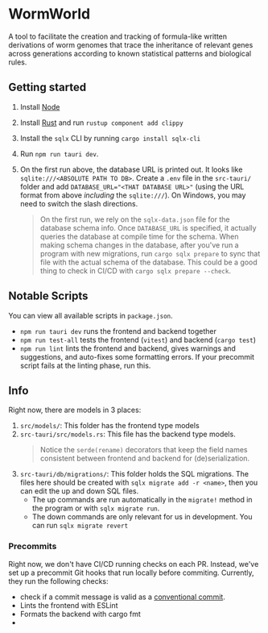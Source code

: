 # WormWorld

A tool to facilitate the creation and tracking of formula-like written derivations of worm genomes that trace the inheritance of relevant genes across generations according to known statistical patterns and biological rules.

## Getting started

1. Install [Node](https://nodejs.org/en/download/)
2. Install [Rust](https://www.rust-lang.org/tools/install) and run `rustup component add clippy`
3. Install the `sqlx` CLI by running `cargo install sqlx-cli`
4. Run `npm run tauri dev`.
5. On the first run above, the database URL is printed out.
   It looks like `sqlite:///<ABSOLUTE PATH TO DB>`.
    Create a `.env` file in the `src-tauri/` folder and add `DATABASE_URL="<THAT DATABASE URL>"` (using the URL format from above *including* the `sqlite:///`). On Windows, you may need to switch the slash directions.

    > On the first run, we rely on the `sqlx-data.json` file for the database schema info. Once `DATABASE_URL` is specified, it actually queries the database at compile time for the schema. When making schema changes in the database, after you've run a program with new migrations, run `cargo sqlx prepare` to sync that file with the actual schema of the database. This could be a good thing to check in CI/CD with `cargo sqlx prepare --check`.

## Notable Scripts

You can view all available scripts in `package.json`.
- `npm run tauri dev` runs the frontend and backend together
- `npm run test-all` tests the frontend (`vitest`) and backend (`cargo test`)
- `npm run lint` lints the frontend and backend, gives warnings and suggestions, and auto-fixes some formatting errors. 
  If your precommit script fails at the linting phase, run this.

## Info
Right now, there are models in 3 places:
1. `src/models/`: This folder has the frontend type models
2. `src-tauri/src/models.rs`: This file has the backend type models. 
   > Notice the `serde(rename)` decorators that keep the field names consistent between frontend and backend for (de)serialization.
3. `src-tauri/db/migrations/`: This folder holds the SQL migrations.
   The files here should be created with `sqlx migrate add -r <name>`, then you can edit the up and down SQL files.
   - The up commands are run automatically in the `migrate!` method in the program or with `sqlx migrate run`.
   - The down commands are only relevant for us in development. You can run `sqlx migrate revert`

### Precommits

Right now, we don't have CI/CD running checks on each PR.
Instead, we've set up a precommit Git hooks that run locally before commiting.
Currently, they run the following checks:
- check if a commit message is valid as a [conventional commit](https://www.conventionalcommits.org/en/v1.0.0/).
- Lints the frontend with ESLint
- Formats the backend with cargo fmt
- 
